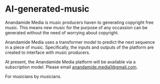 # AI-generated-music

Anandamide Media is music producers haven to generating copyright free music. This means new music for the purpose of any occassion can be generated without the need of worrying about copyright. 

Anandamide Media uses a transformer model to predict the next sequence in a piece of music. Specifically, the inputs and outputs of the platform are created to interface with music producers. 

At present, the Anandamide Media platform will be available via a subscription model. Please email anandamide.media1@gmail.com. 

For musicians by musicians. 
